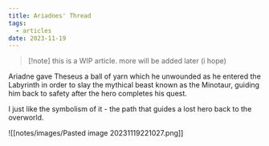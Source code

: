 ```yaml
---
title: Ariadnes' Thread
tags:
  - articles
date: 2023-11-19
---
```

>[!note] this is a WIP article. more will be added later (i hope)

Ariadne gave Theseus a ball of yarn which he unwounded as he entered the Labyrinth in order to slay the mythical beast known as the Minotaur, guiding him back to safety after the hero completes his quest.

I just like the symbolism of it - the path that guides a lost hero back to the overworld.

![[notes/images/Pasted image 20231119221027.png]]